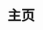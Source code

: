 ---
home: true
layout: Blog

shortTitle: 家
title: 主页
icon: home

heroImage: /logo.svg
heroText: 饮食男女
bgImage: /girls.svg
heroFullScreen: true
tagline: 饮食男女，人之大欲存焉
---
